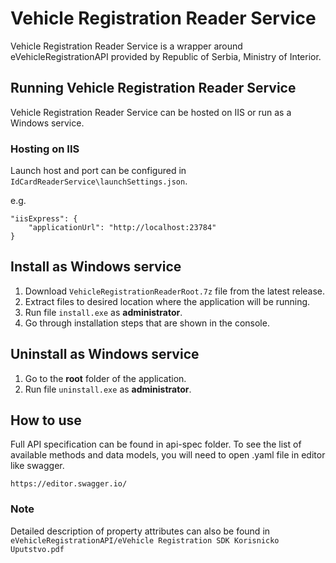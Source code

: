 # Vehicle Registration Reader Service

Vehicle Registration Reader Service is a wrapper around eVehicleRegistrationAPI provided by Republic of Serbia, Ministry of Interior.
 
## Running Vehicle Registration Reader Service

Vehicle Registration Reader Service can be hosted on IIS or run as a Windows service.

### Hosting on IIS

Launch host and port can be configured in ``IdCardReaderService\launchSettings.json``.

e.g.

```
"iisExpress": {
    "applicationUrl": "http://localhost:23784"
}
```
## Install as Windows service

1. Download ``VehicleRegistrationReaderRoot.7z`` file from the latest release.
2. Extract files to desired location where the application will be running.
3. Run file ``install.exe`` as **administrator**.
4. Go through installation steps that are shown in the console.

## Uninstall as Windows service
1. Go to the **root** folder of the application.
2. Run file ``uninstall.exe`` as **administrator**.

## How to use
Full API specification can be found in api-spec folder. To see the list of available methods and data models, you will need to open .yaml file in editor like swagger. 
```
https://editor.swagger.io/
```
### Note
Detailed description of property attributes can also be found in ``eVehicleRegistrationAPI/eVehicle Registration SDK Korisnicko Uputstvo.pdf``
